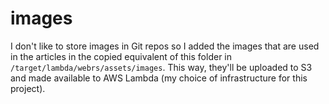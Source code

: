 # images

I don't like to store images in Git repos so I added the images that are used in the articles in the copied equivalent of this folder in `/target/lambda/webrs/assets/images`. This way, they'll be uploaded to S3 and made available to AWS Lambda (my choice of infrastructure for this project).
